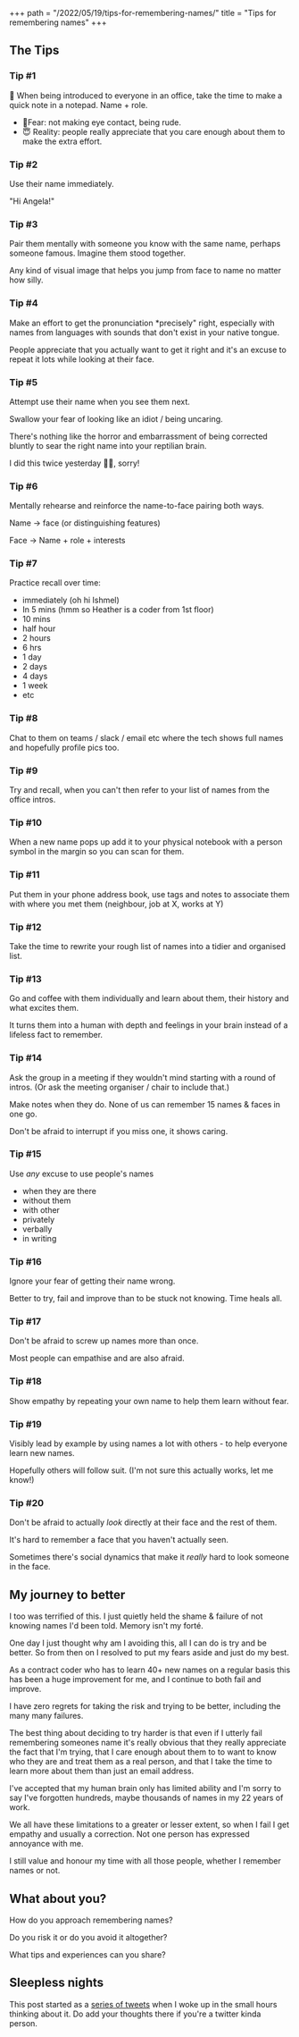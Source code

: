 +++
path = "/2022/05/19/tips-for-remembering-names/"
title = "Tips for remembering names"
+++

## The Tips

### Tip #1

📝 When being introduced to everyone in an office, take the time to make a quick note in a notepad. Name + role.

- 👹Fear: not making eye contact, being rude.
- 😇 Reality: people really appreciate that you care enough about them to make the extra effort.

### Tip #2

Use their name immediately.

"Hi Angela!"

### Tip #3

Pair them mentally with someone you know with the same name, perhaps someone famous. Imagine them stood together.

Any kind of visual image that helps you jump from face to name no matter how silly.

### Tip #4

Make an effort to get the pronunciation *precisely" right, especially with names from languages with sounds that don't exist in your native tongue.

People appreciate that you actually want to get it right and it's an excuse to repeat it lots while looking at their face.

### Tip #5

Attempt use their name when you see them next.

Swallow your fear of looking like an idiot / being uncaring.

There's nothing like the horror and embarrassment of being corrected bluntly to sear the right name into your reptilian brain.

I did this twice yesterday 🙊🙈, sorry!

### Tip #6

Mentally rehearse and reinforce the name-to-face pairing both ways.

Name -> face (or distinguishing features)

Face -> Name + role + interests

### Tip #7

Practice recall over time:

- immediately (oh hi Ishmel)
- In 5 mins (hmm so Heather is a coder from 1st floor)
- 10 mins
- half hour
- 2 hours
- 6 hrs
- 1 day
- 2 days
- 4 days
- 1 week
- etc

### Tip #8

Chat to them on teams / slack / email etc where the tech shows full names and hopefully profile pics too.

### Tip #9

Try and recall, when you can't then refer to your list of names from the office intros.

### Tip #10

When a new name pops up add it to your physical notebook with a person symbol in the margin so you can scan for them.

### Tip #11

Put them in your phone address book, use tags and notes to associate them with where you met them (neighbour, job at X, works at Y)

### Tip #12

Take the time to rewrite your rough list of names into a tidier and organised list.

### Tip #13

Go and coffee with them individually and learn about them, their history and what excites them.

It turns them into a human with depth and feelings in your brain instead of a lifeless fact to remember.

### Tip #14

Ask the group in a meeting if they wouldn't mind starting with a round of intros. (Or ask the meeting organiser / chair to include that.)

Make notes when they do. None of us can remember 15 names & faces in one go.

Don't be afraid to interrupt if you miss one, it shows caring.

### Tip #15

Use *any* excuse to use people's names

- when they are there
- without them
- with other
- privately
- verbally
- in writing

### Tip #16

Ignore your fear of getting their name wrong.

Better to try, fail and improve than to be stuck not knowing. Time heals all.

### Tip #17

Don't be afraid to screw up names more than once.

Most people can empathise and are also afraid.

### Tip #18

Show empathy by repeating your own name to help them learn without fear.

### Tip #19

Visibly lead by example by using names a lot with others - to help everyone learn new names.

Hopefully others will follow suit. (I'm not sure this actually works, let me know!)

### Tip #20

Don't be afraid to actually *look* directly at their face and the rest of them.

It's hard to remember a face that you haven't actually seen.

Sometimes there's social dynamics that make it *really* hard to look someone in the face.

## My journey to better

I too was terrified of this. I just quietly held the shame & failure of not knowing names I'd been told. Memory isn't my forté.

One day I just thought why am I avoiding this, all I can do is try and be better. So from then on I resolved to put my fears aside and just do my best.

As a contract coder who has to learn 40+ new names on a regular basis this has been a huge improvement for me, and I continue to both fail and improve.

I have zero regrets for taking the risk and trying to be better, including the many many failures.

The best thing about deciding to try harder is that even if I utterly fail remembering someones name it's really obvious that they really appreciate the fact that I'm trying, that I care enough about them to to want to know who they are and treat them as a real person, and that I take the time to learn more about them than just an email address.

I've accepted that my human brain only has limited ability and I'm sorry to say I've forgotten hundreds, maybe thousands of names in my 22 years of work.

We all have these limitations to a greater or lesser extent, so when I fail I get empathy and usually a correction. Not one person has expressed annoyance with me.

I still value and honour my time with all those people, whether I remember names or not.

## What about you?

How do you approach remembering names?

Do you risk it or do you avoid it altogether?

What tips and experiences can you share? 

## Sleepless nights

This post started as a [series of tweets](https://twitter.com/tim_abell/status/1527109721429315586) when I woke up in the small hours thinking about it. Do add your thoughts there if you're a twitter kinda person.
